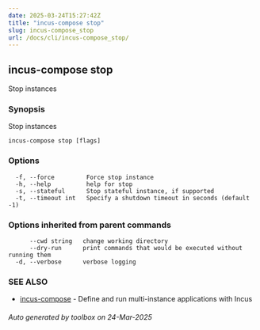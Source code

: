```yaml
---
date: 2025-03-24T15:27:42Z
title: "incus-compose stop"
slug: incus-compose_stop
url: /docs/cli/incus-compose_stop/
---
```

## incus-compose stop

Stop instances

### Synopsis

Stop instances

```
incus-compose stop [flags]
```

### Options

```
  -f, --force         Force stop instance
  -h, --help          help for stop
  -s, --stateful      Stop stateful instance, if supported
  -t, --timeout int   Specify a shutdown timeout in seconds (default -1)
```

### Options inherited from parent commands

```
      --cwd string   change working directory
      --dry-run      print commands that would be executed without running them
  -d, --verbose      verbose logging
```

### SEE ALSO

* [incus-compose](incus-compose/docs/cli/incus-compose/)	 - Define and run multi-instance applications with Incus

###### Auto generated by toolbox on 24-Mar-2025
